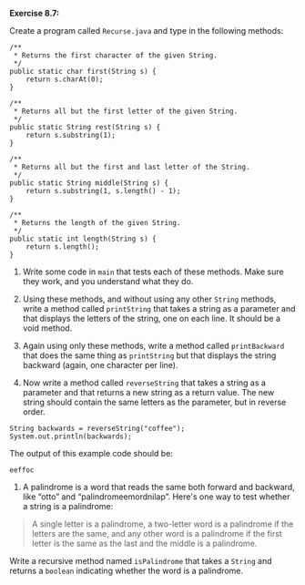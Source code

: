 **Exercise 8.7:**

Create a program called `Recurse.java` and type in the following methods:

```code
/**
 * Returns the first character of the given String.
 */
public static char first(String s) {
    return s.charAt(0);
}
```

```code
/**
 * Returns all but the first letter of the given String.
 */
public static String rest(String s) {
    return s.substring(1);
}
```

```code
/**
 * Returns all but the first and last letter of the String.
 */
public static String middle(String s) {
    return s.substring(1, s.length() - 1);
}
```

```code
/**
 * Returns the length of the given String.
 */
public static int length(String s) {
    return s.length();
}
```



1.  Write some code in `main` that tests each of these methods.
Make sure they work, and you understand what they do.

1.  Using these methods, and without using any other `String` methods, write a method called `printString` that takes a string as a parameter and that displays the letters of the string, one on each line.
It should be a void method.

1.  Again using only these methods, write a method called `printBackward` that does the same thing as `printString` but that displays the string backward (again, one character per line).

1.  Now write a method called `reverseString` that takes a string as a parameter and that returns a new string as a return value.
The new string should contain the same letters as the parameter, but in reverse order.

```code
String backwards = reverseString("coffee");
System.out.println(backwards);
```

The output of this example code should be:

```code
eeffoc
```


1.  A palindrome is a word that reads the same both forward and backward, like “otto” and “palindromeemordnilap”. Here's one way to test whether a string is a palindrome:



> A single letter is a palindrome, a two-letter word is a palindrome if the letters are the same, and any other word is a palindrome if the first letter is the same as the last and the middle is a palindrome.


Write a recursive method named `isPalindrome` that takes a `String` and returns a `boolean` indicating whether the word is a palindrome.